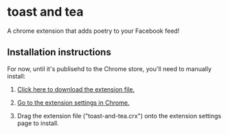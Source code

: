 # toast and tea
A chrome extension that adds poetry to your Facebook feed!

## Installation instructions
For now, until it's publisehd to the Chrome store, you'll need to manually install:

1. [Click here to download the extension file.](https://github.com/alecglassford/facebook-poetry/raw/master/toast-and-tea.crx)

2. [Go to the extension settings in Chrome.](chrome://extensions)

3. Drag the extension file ("toast-and-tea.crx") onto the extension settings page to install.
